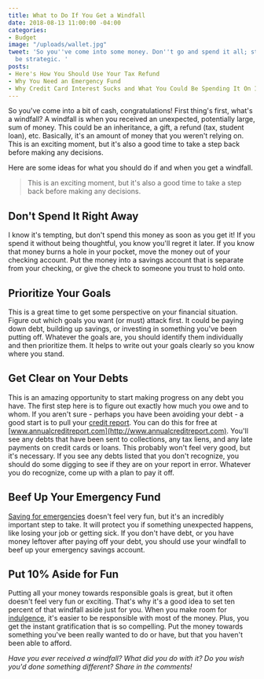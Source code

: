 ```yaml
---
title: What to Do If You Get a Windfall
date: 2018-08-13 11:00:00 -04:00
categories:
- Budget
image: "/uploads/wallet.jpg"
tweet: 'So you''ve come into some money. Don''t go and spend it all; step back and
  be strategic. '
posts:
- Here's How You Should Use Your Tax Refund
- Why You Need an Emergency Fund
- Why Credit Card Interest Sucks and What You Could Be Spending It On Instead
---
```


So you've come into a bit of cash, congratulations! First thing's first, what's a windfall? A windfall is when you received an unexpected, potentially large, sum of money. This could be an inheritance, a gift, a refund (tax, student loan), etc. Basically, it's an amount of money that you weren't relying on. This is an exciting moment, but it's also a good time to take a step back before making any decisions.

Here are some ideas for what you should do if and when you get a windfall.

> This is an exciting moment, but it's also a good time to take a step back before making any decisions.

## Don't Spend It Right Away

I know it's tempting, but don't spend this money as soon as you get it! If you spend it without being thoughtful, you know you'll regret it later. If you know that money burns a hole in your pocket, move the money out of your checking account. Put the money into a savings account that is separate from your checking, or give the check to someone you trust to hold onto.

## Prioritize Your Goals

This is a great time to get some perspective on your financial situation. Figure out which goals you want (or must) attack first. It could be paying down debt, building up savings, or investing in something you've been putting off. Whatever the goals are, you should identify them individually and then prioritize them. It helps to write out your goals clearly so you know where you stand.

## Get Clear on Your Debts

This is an amazing opportunity to start making progress on any debt you have. The first step here is to figure out exactly how much you owe and to whom. If you aren't sure - perhaps you have been avoiding your debt - a good start is to pull your [credit report](https://www.maggiegermano.com/blog/the-difference-between-your-credit-score-and-your-credit-report/). You can do this for free at [www.annualcreditreport.com](http://www.annualcreditreport.com). You'll see any debts that have been sent to collections, any tax liens, and any late payments on credit cards or loans. This probably won't feel very good, but it's necessary. If you see any debts listed that you don't recognize, you should do some digging to see if they are on your report in error. Whatever you do recognize, come up with a plan to pay it off. 

## Beef Up Your Emergency Fund

[Saving for emergencies](https://www.maggiegermano.com/blog/you-need-an-emergency-fund) doesn't feel very fun, but it's an incredibly important step to take. It will protect you if something unexpected happens, like losing your job or getting sick. If you don't have debt, or you have money leftover after paying off your debt, you should use your windfall to beef up your emergency savings account. 

## Put 10% Aside for Fun

Putting all your money towards responsible goals is great, but it often doesn't feel very fun or exciting. That's why it's a good idea to set ten percent of that windfall aside just for you. When you make room for [indulgence](https://www.maggiegermano.com/blog/why-spending-money-on-happy-is-worth-it/), it's easier to be responsible with most of the money. Plus, you get the instant gratification that is so compelling. Put the money towards something you've been really wanted to do or have, but that you haven't been able to afford. 

*Have you ever received a windfall? What did you do with it? Do you wish you'd done something different? Share in the comments!*